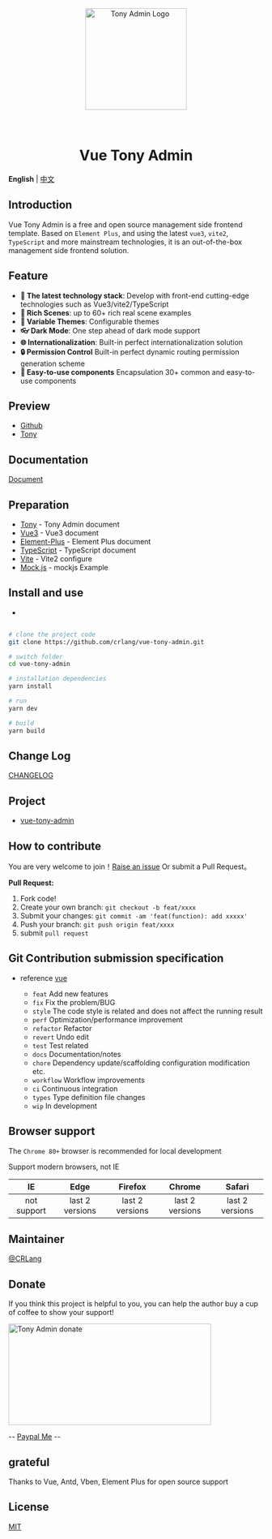 <div align="center">
<a href="https://github.com/crlang/vue-tony-admin"> <img alt="Tony Admin Logo" width="200" height="200" src="http://tony.crlang.com/images/logo.png"></a>
<br>
<br>
<br>
<h1>Vue Tony Admin</h1>
</div>

**English** | [中文](./README.zh-CN.md)

## Introduction

Vue Tony Admin is a free and open source management side frontend template. Based on `Element Plus`, and using the latest `vue3`, `vite2`, `TypeScript` and more mainstream technologies, it is an out-of-the-box management side frontend solution.

## Feature

- **🎉 The latest technology stack**: Develop with front-end cutting-edge technologies such as Vue3/vite2/TypeScript
- **🧪 Rich Scenes**: up to 60+ rich real scene examples
- **🎨 Variable Themes**: Configurable themes
- **👓 Dark Mode**: One step ahead of dark mode support
- **🌐 Internationalization**: Built-in perfect internationalization solution
- **🔒 Permission Control** Built-in perfect dynamic routing permission generation scheme
- **🎫 Easy-to-use components** Encapsulation 30+ common and easy-to-use components

## Preview

- [Github](https://crlang.github.io/vue-tony-admin-site)
- [Tony](https://tony.crlang.com/vue-tony-admin-site)

## Documentation

[Document](http://tony.crlang.com/doc/)

## Preparation

- [Tony](http://tony.crlang.com/doc/) - Tony Admin document
- [Vue3](https://v3.cn.vuejs.org/) - Vue3 document
- [Element-Plus](https://element-plus.gitee.io/) - Element Plus document
- [TypeScript](https://www.tslang.cn/docs/home.html) - TypeScript document
- [Vite](https://cn.vitejs.dev/) - Vite2 configure
- [Mock.js](http://mockjs.com/examples.html) - mockjs Example

## Install and use

-

```bash

# clone the project code
git clone https://github.com/crlang/vue-tony-admin.git

# switch folder
cd vue-tony-admin

# installation dependencies
yarn install

# run
yarn dev

# build
yarn build

```

## Change Log

[CHANGELOG](./CHANGELOG.en_US.md)

## Project

- [vue-tony-admin](https://github.com/crlang/vue-tony-admin)

## How to contribute

You are very welcome to join！[Raise an issue](https://github.com/crlang/vue-tony-admin/issues/new/choose) Or submit a Pull Request。

**Pull Request:**

1. Fork code!
2. Create your own branch: `git checkout -b feat/xxxx`
3. Submit your changes: `git commit -am 'feat(function): add xxxxx'`
4. Push your branch: `git push origin feat/xxxx`
5. submit `pull request`

## Git Contribution submission specification

- reference [vue](https://github.com/vuejs/vue/blob/dev/.github/COMMIT_CONVENTION.md)

  - `feat` Add new features
  - `fix` Fix the problem/BUG
  - `style` The code style is related and does not affect the running result
  - `perf` Optimization/performance improvement
  - `refactor` Refactor
  - `revert` Undo edit
  - `test` Test related
  - `docs` Documentation/notes
  - `chore` Dependency update/scaffolding configuration modification etc.
  - `workflow` Workflow improvements
  - `ci` Continuous integration
  - `types` Type definition file changes
  - `wip` In development

## Browser support

The `Chrome 80+` browser is recommended for local development

Support modern browsers, not IE

|     IE      |      Edge       |     Firefox     |     Chrome      |     Safari      |
| :---------: | :-------------: | :-------------: | :-------------: | :-------------: |
| not support | last 2 versions | last 2 versions | last 2 versions | last 2 versions |

## Maintainer

[@CRLang](https://github.com/crlang)

## Donate

If you think this project is helpful to you, you can help the author buy a cup of coffee to show your support!

<img alt="Tony Admin donate" width="400" height="200" src="https://crlang.com/sponsor2.png">

-- <a href="https://www.paypal.com/paypalme/crlang123">Paypal Me</a> --

## grateful

Thanks to Vue, Antd, Vben, Element Plus for open source support

## License

[MIT](./LICENSE)
